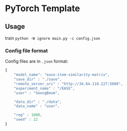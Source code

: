 # PyTorch Template

## Usage
train
`python -W ignore main.py -c config.json`

### Config file format
Config files are in `.json` format:
```javascript
{
    "model_name": "ease-item-similarity-matrix",
    "save_dir" : "./save",
    "remote_server_uri" : "http://34.64.110.227:5000",
    "experiment_name" : "/EASE",
    "user" : "SeongBeom",

    "data_dir" : "./data",
    "data_name" : "user",

    "reg" : 1000,
    "seed" : 22
}

```
